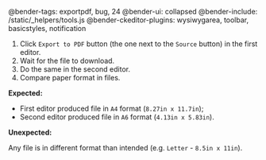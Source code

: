 @bender-tags: exportpdf, bug, 24
@bender-ui: collapsed
@bender-include: /static/_helpers/tools.js
@bender-ckeditor-plugins: wysiwygarea, toolbar, basicstyles, notification

1. Click `Export to PDF` button (the one next to the `Source` button) in the first editor.
1. Wait for the file to download.
1. Do the same in the second editor.
1. Compare paper format in files.

  **Expected:**

  * First editor produced file in `A4` format (`8.27in x 11.7in`);
  * Second editor produced file in `A6` format (`4.13in x 5.83in`).

  **Unexpected:**

  Any file is in different format than intended (e.g. `Letter` - `8.5in x 11in`).
